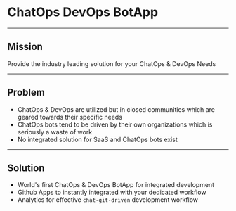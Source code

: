 # ChatOps DevOps BotApp

---

## Mission

Provide the industry leading solution for your ChatOps & DevOps Needs

---

## Problem

- ChatOps & DevOps are utilized but in closed communities which are geared towards their specific needs
- ChatOps bots tend to be driven by their own organizations which is seriously a waste of work
- No integrated solution for SaaS and ChatOps bots exist

---

## Solution

- World's first ChatOps & DevOps BotApp for integrated development
- Github Apps to instantly integrated with your dedicated workflow
- Analytics for effective `chat-git-driven` development workflow

